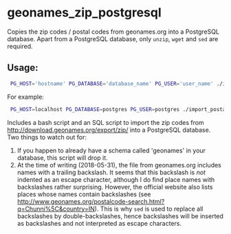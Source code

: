 # geonames\_zip\_postgresql

Copies the zip codes / postal codes from geonames.org into a PostgreSQL database. Apart from a PostgreSQL database, only `unzip`, `wget` and `sed` are required.


## Usage:
```bash
 PG_HOST='hostname' PG_DATABASE='database_name' PG_USER='user_name' ./import_postal_codes
```
For example:
```bash
 PG_HOST=localhost PG_DATABASE=postgres PG_USER=postgres ./import_postal_codes
```

Includes a bash script and an SQL script to import the zip codes from http://download.geonames.org/export/zip/ into a PostgreSQL database. Two things to watch out for:
1. If you happen to already have a schema called 'geonames' in your database, this script will drop it.
2. At the time of writing (2018-05-31), the file from geonames.org includes names with a trailing backslash. It seems that this backslash is *not* indented as an escape character, although I do find place names with backslashes rather surprising. However, the official website also lists places whose names contain backslashes (see http://www.geonames.org/postalcode-search.html?q=Chunni%5C&country=IN). This is why `sed` is used to replace all backslashes by double-backslashes, hence backslashes will be inserted as backslashes and not interpreted as escape characters.
